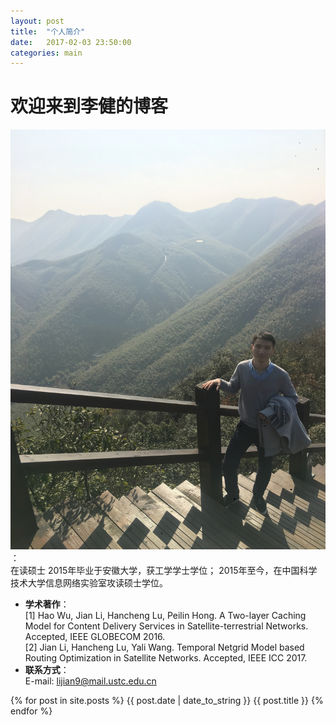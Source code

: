 ```yaml
---
layout: post
title:  "个人简介"
date:   2017-02-03 23:50:00
categories: main
---
```


# 欢迎来到李健的博客
![* **个人简介**](https://github.com/infonetlijian/blog/raw/master/photos/myself.jpg)
：<br>
在读硕士
2015年毕业于安徽大学，获工学学士学位；
2015年至今，在中国科学技术大学信息网络实验室攻读硕士学位。<br>
* **学术著作**：<br>
[1] Hao Wu, Jian Li, Hancheng Lu, Peilin Hong. A Two-layer Caching Model for Content Delivery Services in Satellite-terrestrial Networks. Accepted, IEEE GLOBECOM 2016.<br>
[2] Jian Li, Hancheng Lu, Yali Wang. Temporal Netgrid Model based Routing Optimization in Satellite Networks. Accepted, IEEE ICC 2017.<br>
* **联系方式**：<br>
E-mail: lijian9@mail.ustc.edu.cn <br>

{% for post in site.posts %}
{{ post.date | date_to_string }} {{ post.title }}
{% endfor %}



